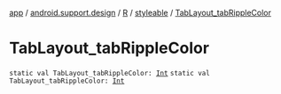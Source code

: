 [app](../../../index.md) / [android.support.design](../../index.md) / [R](../index.md) / [styleable](index.md) / [TabLayout_tabRippleColor](./-tab-layout_tab-ripple-color.md)

# TabLayout_tabRippleColor

`static val TabLayout_tabRippleColor: `[`Int`](https://kotlinlang.org/api/latest/jvm/stdlib/kotlin/-int/index.html)
`static val TabLayout_tabRippleColor: `[`Int`](https://kotlinlang.org/api/latest/jvm/stdlib/kotlin/-int/index.html)